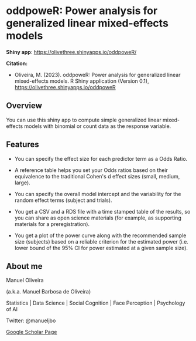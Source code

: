 # oddpoweR: Power analysis for generalized linear mixed-effects models

**Shiny app**: <https://olivethree.shinyapps.io/oddpoweR/>

**Citation:**

-   Oliveira, M. (2023). oddpoweR: Power analysis for generalized linear mixed-effects models. R Shiny application (Version 0.1), <https://olivethree.shinyapps.io/oddpoweR>

## Overview

You can use this shiny app to compute simple generalized linear mixed-effects models with binomial or count data as the response variable.

## Features

-   You can specify the effect size for each predictor term as a Odds Ratio.

-   A reference table helps you set your Odds ratios based on their equivalence to the traditional Cohen's d effect sizes (small, medium, large).

-   You can specify the overall model intercept and the variability for the random effect terms (subject and trials).

-   You get a CSV and a RDS file with a time stamped table of the results, so you can share as open science materials (for example, as supporting materials for a preregistration).

-   You get a plot of the power curve along with the recommended sample size (subjects) based on a reliable criterion for the estimated power (i.e. lower bound of the 95% CI for power estimated at a given sample size).

## About me

Manuel Oliveira

(a.k.a. Manuel Barbosa de Oliveira)

Statistics \| Data Science \| Social Cognition \| Face Perception \| Psychology of AI

Twitter: @manueljbo

[Google Scholar Page](https://scholar.google.pt/citations?user=8BGdMv8AAAAJ&hl=en)
